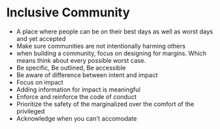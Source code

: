 # Inclusive Community

- A place where people can be on their best days as well as worst days and yet accepted
- Make sure communities are not intentionally harming others
- when building a community, focus on designing for margins. Which means think about every possible worst case.
- Be specific, Be outlined, Be accessible
- Be aware of difference between intent and impact
- Focus on impact
- Adding information for impact is meaningful
- Enforce and reinforce the code of conduct
- Prioritize the safety of the marginalized over the comfort of the privileged
- Acknowledge when you can't accomodate

